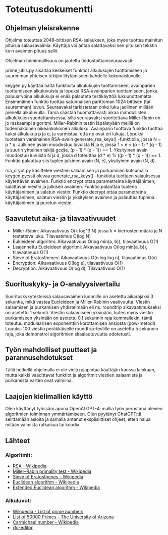 # Toteutusdokumentti

## Ohjelman yleisrakenne

Ohjelma toteuttaa 2048-bittisen RSA-salauksen, joka myös tuottaa mainitun pituisia salausavaimia. Käyttäjä voi antaa salattavaksi sen pituisen tekstin kuin avaimen pituus sallii.

Ohjelman toiminnallisuus on jaoteltu tiedostoittainseuraavasti:

prime_utils.py sisältää keskeiset funktiot alkulukujen tuottamiseen ja suurimman yhteisen tekijän löytämiseen kahdelle kokonaisluvulle.

keygen.py käyttää näitä funktioita alkulukujen tuottamiseen, avainparien tuottamiseen alkuluvuista ja lopuksi RSA-avainparien tuottamiseen, jonka paluuarvoina alkulukuja ei enää palauteta testikäyttöä lukuunottamatta. Ensimmäinen funktio tuottaa satunnaisen parittoman 1024 bittisen (tai suuremman) luvun. Seuraavaksi tarkistetaan onko luku jaollinen millään pienellä alkuluvulla. Tämä säästää huomattavasti aikaa mahdollisten alkulukujen suodattamisessa, sillä seuraavaksi suoritettava Miller-Rabin on jo raskaampi algoritmi. Miller-Rabinin testin läpäistyään meillä on todennäköinen oikeankokoinen alkuluku. Avainparin tuottava funktio tuottaa kaksi alkulukua p ja q, ja varmistaa, että ne ovat eri lukuja. Lopuksi tuotetaan varsinainen RSA-avain generate_rsa_keys() -funktiolla, jossa N = p * q. Julkinen avain muodostuu luvuista N ja e, jossa 1 < e < (p - 1) * (q - 1) ja suurin yhteinen tekijä gcd(e, (p - 1) * (q - 1)) == 1. Yksityinen avain muodostuu luvuista N ja d, jossa d toteuttaa (d * e) % ((p - 1) * (q - 1)) == 1. Funktio palauttaa siis tuplen julkinen avain (N, e), yksityinen avain (N, d).

rsa_crypt.py käsittelee viestien salaamisen ja purkamisen kutsumalla keygen.py:ssä olevaa generate_rsa_keys() -funktiota tuottaen salauksessa käytettävän avaimen. Funktio encrypt ottaa parametreina käyttäjänimen, salattavan viestin ja julkisen avaimen. Funktio palauttaa tuplena käyttäjänimen ja salatun viestin. Funktio decrypt ottaa parametreina käyttäjänimen, salatun viestin ja yksityisen avaimen ja palauttaa tuplena käyttäjänimen ja puretun viestin.

## Saavutetut aika- ja tilavaativuudet

- Miller-Rabin: Aikavaativuus O(k log^3 N) jossa k = kierrosten määrä ja N testattava luku. Tilavaatimus O(log N)
- Eukleideen algoritmi: Aikavaativuus O(log min(a, b)), tilavaativuus O(1)
- Laajennettu Eucleideen algoritmi: Aikavaativuus O(log min(a, b)), tilavaativuus O(1)
- Sieve of Eratosthenes: Aikavaativuus O(n log log n), tilavaatimus O(n)
- Encryption: Aikavaativuus O(log e), tilavaativuus O(1)
- Decryption: Aikavaativuus O(log d), Tilavaativuus O(1)

## Suorituskyky- ja O-analyysivertailu

Suorituskykytesteissä salausavaimen luonnille on asetettu aikarajaksi 3 sekuntia, mikä vastaa Eucleideen ja Miller-Rabinin vaativuutta. Viestin salaamisen ja purkamisen yhdistelmään eli ns. roundtrip aikavaatimukseksi on asetettu 1 sekunti. Viestin salaamiseen yksinään, kuten myös viestin purkamiseen yksinään on asetettu 0.1 sekunnin raja kummallekin, tämä toteutuu modulaarisen exponenttiin korottamisen ansiosta (pow-metodi). Lopuksi 100 viestin peräkkäiselle roundtrip-testille on asetettu 5 sekunnin raja, joka demonstroi algoritmien skaalautuvuutta odotetusti.

## Työn mahdolliset puutteet ja parannusehdotukset

Tällä hetkellä ohjelmalla ei ole vielä rajapintaa käyttäjän kanssa lainkaan, mutta kaikki vaadittavat funktiot ja algoritmit viestien salaamista ja purkamista varten ovat valmiina.

## Laajojen kielimallien käyttö

Olen käyttänyt työssäni apuna OpenAI GPT-4-mallia työn perustana olevien algoritmien toiminnan ymmärtämiseen. Olen pyytänyt ChatGPT:tä selittämään asioita ja samalla antanut eksplisiittiset ohjeet, etten halua mitään valmista ratkaisua tai koodia.

## Lähteet

### Algoritmit:

- [RSA - Wikipedia](https://fi.wikipedia.org/wiki/RSA)
- [Miller–Rabin primality test - Wikipedia](https://en.wikipedia.org/wiki/Miller–Rabin_primality_test)
- [Sieve of Eratosthenes - Wikipedia](https://en.wikipedia.org/wiki/Sieve_of_Eratosthenes)
- [Euclidean algorithm - Wikipedia](https://en.wikipedia.org/wiki/Euclidean_algorithm)
- [Extended Euclidean algorithm - Wikipedia](https://en.wikipedia.org/wiki/Extended_Euclidean_algorithm)

### Alkuluvut:

- [Wikipedia - List of prime numbers](https://en.wikipedia.org/wiki/List_of_prime_numbers)
- [List of 50000 Primes - The University of Arizona](https://www2.cs.arizona.edu/icon/oddsends/primes.htm)
- [Carmichael number - Wikipedia](https://en.wikipedia.org/wiki/Carmichael_number)
- [rfc-editor](https://www.rfc-editor.org/rfc/rfc3526#page-3)


